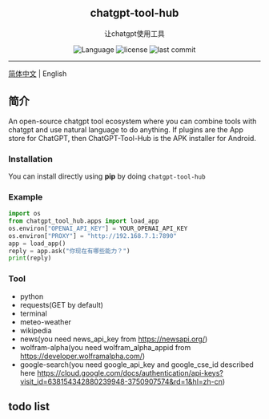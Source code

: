 <h2 align='center'>chatgpt-tool-hub</h2>
<p align='center'>让chatgpt使用工具</p>

<p align="center">
  <a style="text-decoration:none" href="https://aianything.netlify.app" target="_blank">
    <img src="https://img.shields.io/badge/language-python-blue" alt="Language" />
  </a>
  <a style="text-decoration:none" href="https://github.com/KeJunMao" target="_blank">
    <img src="https://img.shields.io/github/license/goldfishh/chatgpt-tool-hub" alt="license " />
  </a>
  <a style="text-decoration:none" href="https://github.com/KeJunMao" target="_blank">
    <img src="https://img.shields.io/github/last-commit/goldfishh/chatgpt-tool-hub" alt="last commit " />
  </a>
</p>

<p align='center'>

</p>

---
[简体中文](../README.md) | English

## 简介
An open-source chatgpt tool ecosystem where you can combine tools with chatgpt and use natural language to do anything.
If plugins are the App store for ChatGPT, then ChatGPT-Tool-Hub is the APK installer for Android.

### Installation
You can install directly using **pip** by doing `chatgpt-tool-hub`

### Example
```python
import os
from chatgpt_tool_hub.apps import load_app
os.environ["OPENAI_API_KEY"] = YOUR_OPENAI_API_KEY
os.environ["PROXY"] = "http://192.168.7.1:7890"
app = load_app()
reply = app.ask("你现在有哪些能力？")
print(reply)
```


### Tool
- python
- requests(GET by default)
- terminal
- meteo-weather
- wikipedia
- news(you need news_api_key from https://newsapi.org/)
- wolfram-alpha(you need wolfram_alpha_appid from https://developer.wolframalpha.com/)
- google-search(you need google_api_key and google_cse_id described here https://cloud.google.com/docs/authentication/api-keys?visit_id=638154342880239948-3750907574&rd=1&hl=zh-cn)


## todo list
